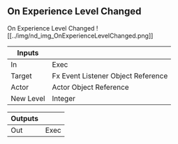 ## On Experience Level Changed
On Experience Level Changed
![[../img/nd_img_OnExperienceLevelChanged.png]]

|Inputs||
|--|--|
| In | Exec |
| Target | Fx Event Listener Object Reference |
| Actor | Actor Object Reference |
| New Level | Integer |

|Outputs||
|--|--|
| Out | Exec |
